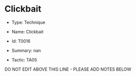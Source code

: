 # Clickbait

* Type: Technique

* Name: Clickbait

* Id: T0016

* Summary: nan

* Tactic: TA05

DO NOT EDIT ABOVE THIS LINE - PLEASE ADD NOTES BELOW
